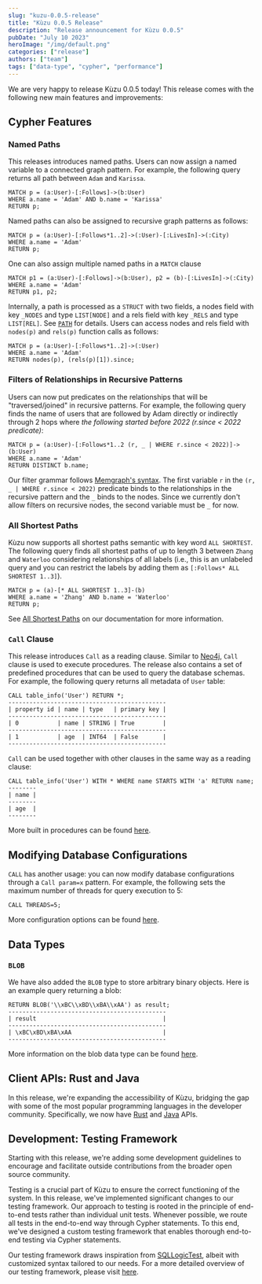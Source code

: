 ```yaml
---
slug: "kuzu-0.0.5-release"
title: "Kùzu 0.0.5 Release"
description: "Release announcement for Kùzu 0.0.5"
pubDate: "July 10 2023"
heroImage: "/img/default.png"
categories: ["release"]
authors: ["team"]
tags: ["data-type", "cypher", "performance"]
---
```


We are very happy to release Kùzu 0.0.5 today! This release comes with the following new main features and improvements:

## Cypher Features

### Named Paths
This releases introduces named paths. Users can now assign a named variable to a connected graph pattern. For example, the following query returns all path between `Adam` and `Karissa`.

```cypher
MATCH p = (a:User)-[:Follows]->(b:User) 
WHERE a.name = 'Adam' AND b.name = 'Karissa' 
RETURN p;
```

Named paths can also be assigned to recursive graph patterns as follows:

```cypher
MATCH p = (a:User)-[:Follows*1..2]->(:User)-[:LivesIn]->(:City) 
WHERE a.name = 'Adam' 
RETURN p;
```

One can also assign multiple named paths in a `MATCH` clause

```cypher
MATCH p1 = (a:User)-[:Follows]->(b:User), p2 = (b)-[:LivesIn]->(:City) 
WHERE a.name = 'Adam' 
RETURN p1, p2;
```

Internally, a path is processed as a `STRUCT` with two fields, a nodes field with key `_NODES` and type `LIST[NODE]` and a rels field with key `_RELS` and type `LIST[REL]`. See [`PATH`](//docs.kuzudb.com/cypher/data-types/path) for details. Users can access nodes and rels field with `nodes(p)` and `rels(p)` function calls as follows:

```cypher
MATCH p = (a:User)-[:Follows*1..2]->(:User) 
WHERE a.name = 'Adam' 
RETURN nodes(p), (rels(p)[1]).since;
```

### Filters of Relationships in Recursive Patterns
Users can now put predicates on the relationships that will be "traversed/joined" in recursive patterns.
For example, the following query finds the name of users that are followed by Adam directly or indirectly through 2 hops where *the following started before 2022 (r.since < 2022 predicate)*:

```cypher
MATCH p = (a:User)-[:Follows*1..2 (r, _ | WHERE r.since < 2022)]->(b:User)
WHERE a.name = 'Adam' 
RETURN DISTINCT b.name;
```

Our filter grammar follows [Memgraph's syntax](https://memgraph.com/docs/memgraph/reference-guide/built-in-graph-algorithms). The first variable `r` in the `(r, _ | WHERE r.since < 2022)` predicate binds to the relationships in the recursive pattern and the `_` binds to the nodes. Since we currently don't allow filters on recursive nodes, the second variable must be `_` for now.

### All Shortest Paths
Kùzu now supports all shortest paths semantic with key word `ALL SHORTEST`. The following query finds all shortest paths of up to length 3 between `Zhang` and `Waterloo` considering relationships of all labels (i.e., this is an unlabeled query and you can restrict the labels by adding them as `[:Follows* ALL SHORTEST 1..3]`).

```cypher
MATCH p = (a)-[* ALL SHORTEST 1..3]-(b) 
WHERE a.name = 'Zhang' AND b.name = 'Waterloo' 
RETURN p;
```

See [All Shortest Paths](//docs.kuzudb.com/cypher/query-clauses/match#all-shortest-path) on our documentation for more information.

### `Call` Clause

This release introduces `Call` as a reading clause. Similar to [Neo4j](https://neo4j.com/docs/cypher-manual/current/clauses/call/), `Call` clause is used to execute procedures. The release also contains a set of predefined procedures that can be used to query the database schemas. For example, the following query returns all metadata of `User` table:

```
CALL table_info('User') RETURN *;
---------------------------------------------
| property id | name | type   | primary key |
---------------------------------------------
| 0           | name | STRING | True        |
---------------------------------------------
| 1           | age  | INT64  | False       |
---------------------------------------------
```

`Call` can be used together with other clauses in the same way as a reading clause:
```
CALL table_info('User') WITH * WHERE name STARTS WITH 'a' RETURN name;
--------
| name |
--------
| age  |
--------
```

More built in procedures can be found [here](//docs.kuzudb.com/cypher/query-clauses/call).

## Modifying Database Configurations

`CALL` has another usage: you can now modify database configurations through a `Call param=x` pattern. For example, the following sets the maximum number of threads for query execution to 5:

```
CALL THREADS=5;
```

More configuration options can be found [here](//docs.kuzudb.com/cypher/configuration).

## Data Types

### `BLOB`

We have also added the `BLOB` type to store arbitrary binary objects. Here is an example query returning a blob:

```
RETURN BLOB('\\xBC\\xBD\\xBA\\xAA') as result;
---------------------------------------------
| result                                    |
---------------------------------------------
| \xBC\xBD\xBA\xAA                          |
---------------------------------------------
```

More information on the blob data type can be found [here](//docs.kuzudb.com/cypher/data-types/blob).

## Client APIs: Rust and Java
In this release, we're expanding the accessibility of Kùzu, bridging the gap with some of the most popular programming languages in the developer community. Specifically, we now have [Rust](//docs.kuzudb.com/client-apis/rust) and [Java](//docs.kuzudb.com/client-apis/java) APIs.

## Development: Testing Framework

Starting with this release, we're adding some development guidelines to encourage and facilitate outside contributions from the broader open source community.

Testing is a crucial part of Kùzu to ensure the correct functioning of the system.
In this release, we've implemented significant changes to our testing framework. Our approach to testing is rooted in the principle of end-to-end tests rather than individual unit tests.
Whenever possible, we route all tests in the end-to-end way through Cypher statements. 
To this end, we've designed a custom testing framework that enables thorough end-to-end testing via Cypher statements.

Our testing framework draws inspiration from [SQLLogicTest](https://www.sqlite.org/sqllogictest/doc/trunk/about.wiki), albeit with customized syntax tailored to our needs.
For a more detailed overview of our testing framework, please visit [here](//docs.kuzudb.com/development/testing-framework).

